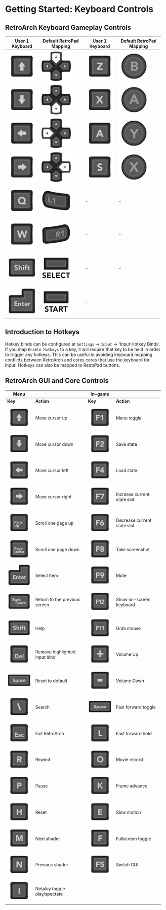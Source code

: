 # Getting Started: Keyboard Controls

## RetroArch Keyboard Gameplay Controls

| User 1 Keyboard | Default RetroPad Mapping  | User 1 Keyboard | Default RetroPad Mapping |
|-----------------|---------------------------|-----------------|--------------------------|
| ![Up Arrow](../image/Button_Pack/Keyboard_&_Mouse/Dark/Keyboard_Black_Arrow_Up.png)    | ![RetroPad Up](../image/retropad/retro_dpad_up.png)       | ![Z](../image/Button_Pack/Keyboard_&_Mouse/Dark/Keyboard_Black_Z.png)   | ![RetroPad B](../image/retropad/retro_b.png)       |
| ![Down Arrow](../image/Button_Pack/Keyboard_&_Mouse/Dark/Keyboard_Black_Arrow_Down.png)  | ![RetroPad Down](../image/retropad/retro_dpad_down.png)     | ![X](../image/Button_Pack/Keyboard_&_Mouse/Dark/Keyboard_Black_X.png)   | ![RetroPad A](../image/retropad/retro_a.png)       |
| ![Left Arrow](../image/Button_Pack/Keyboard_&_Mouse/Dark/Keyboard_Black_Arrow_Left.png)  | ![RetroPad Left](../image/retropad/retro_dpad_left.png)     | ![A](../image/Button_Pack/Keyboard_&_Mouse/Dark/Keyboard_Black_A.png)   | ![RetroPad Y](../image/retropad/retro_y.png)       | 
| ![Right Arrow](../image/Button_Pack/Keyboard_&_Mouse/Dark/Keyboard_Black_Arrow_Right.png) | ![RetroPad Right](../image/retropad/retro_dpad_right.png)    | ![S](../image/Button_Pack/Keyboard_&_Mouse/Dark/Keyboard_Black_S.png)   | ![RetoPad X](../image/retropad/retro_x.png)       |
| ![Q](../image/Button_Pack/Keyboard_&_Mouse/Dark/Keyboard_Black_Q.png)     | ![RetroPad L1](../image/retropad/retro_l1.png)            | - | - |
| ![W](../image/Button_Pack/Keyboard_&_Mouse/Dark/Keyboard_Black_W.png)     | ![RetroPad R1](../image/retropad/retro_r1.png)            | - | - |
| ![Shift](../image/Button_Pack/Keyboard_&_Mouse/Dark/Keyboard_Black_Shift.png) | ![RetroPad Select](../image/retropad/retro_select.png)        | - | - |
| ![Enter](../image/Button_Pack/Keyboard_&_Mouse/Dark/Keyboard_Black_Enter.png) | ![RetroPad Start](../image/retropad/retro_start.png)         | - | - |

## Introduction to Hotkeys
Hotkey binds can be configured at `Settings` → `Input` → 'Input Hotkey Binds'. If you map `Enable Hotkeys` to a key, it will require that key to be held in order to trigger any hotkeys. This can be useful in avoiding keyboard mapping conflicts between RetroArch and cores cores that use the keyboard for input. Hotkeys can also be mapped to RetroPad buttons.

## RetroArch GUI and Core Controls

Menu                        ||In-game      ||
------------- | ------------ |------------- | ------------ 
**Key**       | **Action**   |**Key**       |**Action**
![Up Arrow](../image/Button_Pack/Keyboard_&_Mouse/Dark/Keyboard_Black_Arrow_Up.png)    | Move cursor up                  |![F1](../image/Button_Pack/Keyboard_&_Mouse/Dark/Keyboard_Black_F1.png)    | Menu toggle
![Down Arrow](../image/Button_Pack/Keyboard_&_Mouse/Dark/Keyboard_Black_Arrow_Down.png)  | Move cursor down                |![F2](../image/Button_Pack/Keyboard_&_Mouse/Dark/Keyboard_Black_F2.png)    | Save state
![Left Arrow](../image/Button_Pack/Keyboard_&_Mouse/Dark/Keyboard_Black_Arrow_Left.png)  | Move cursor left                |![F4](../image/Button_Pack/Keyboard_&_Mouse/Dark/Keyboard_Black_F4.png)    | Load state
![Right Arrow](../image/Button_Pack/Keyboard_&_Mouse/Dark/Keyboard_Black_Arrow_Right.png) | Move cursor right               |![F7](../image/Button_Pack/Keyboard_&_Mouse/Dark/Keyboard_Black_F7.png)    | Increase current state slot
![Page Up](../image/Button_Pack/Keyboard_&_Mouse/Dark/Keyboard_Black_Page_Up.png)     | Scroll one page up              |![F6](../image/Button_Pack/Keyboard_&_Mouse/Dark/Keyboard_Black_F6.png)    | Decrease current state slot
![Page Down](../image/Button_Pack/Keyboard_&_Mouse/Dark/Keyboard_Black_Page_Down.png)   | Scroll one page down            |![F8](../image/Button_Pack/Keyboard_&_Mouse/Dark/Keyboard_Black_F8.png)    | Take screenshot
![Enter](../image/Button_Pack/Keyboard_&_Mouse/Dark/Keyboard_Black_Enter.png)       | Select Item                       |![F9](../image/Button_Pack/Keyboard_&_Mouse/Dark/Keyboard_Black_F9.png)    | Mute
![Backspace](../image/Button_Pack/Keyboard_&_Mouse/Dark/Keyboard_Black_Backspace.png)   | Return to the previous screen  |![F12](../image/Button_Pack/Keyboard_&_Mouse/Dark/Keyboard_Black_F12.png)   | Show on-screen keyboard
![Shift](../image/Button_Pack/Keyboard_&_Mouse/Dark/Keyboard_Black_Shift.png)       | Help                            |![F11](../image/Button_Pack/Keyboard_&_Mouse/Dark/Keyboard_Black_F11.png)   | Grab mouse
![Del](../image/Button_Pack/Keyboard_&_Mouse/Dark/Keyboard_Black_Del.png)         | Remove highlighted input bind | ![+](../image/Button_Pack/Keyboard_&_Mouse/Dark/Keyboard_Black_Plus.png)  | Volume Up
![Space](../image/Button_Pack/Keyboard_&_Mouse/Dark/Keyboard_Black_Space.png)       | Reset to default | ![-](../image/Button_Pack/Keyboard_&_Mouse/Dark/Keyboard_Black_Minus.png) | Volume Down
![/](../image/Button_Pack/Keyboard_&_Mouse/Dark/Keyboard_Black_Slash.png)  | Search  | ![Spacebar](../image/Button_Pack/Keyboard_&_Mouse/Dark/Keyboard_Black_Space.png) | Fast forward toggle | 
![Esc](../image/Button_Pack/Keyboard_&_Mouse/Dark/Keyboard_Black_Esc.png)  | Exit RetroArch   | ![L](../image/Button_Pack/Keyboard_&_Mouse/Dark/Keyboard_Black_L.png) | Fast forward hold | 
![R](../image/Button_Pack/Keyboard_&_Mouse/Dark/Keyboard_Black_R.png) | Rewind | ![O](../image/Button_Pack/Keyboard_&_Mouse/Dark/Keyboard_Black_O.png) | Movie record |
![P](../image/Button_Pack/Keyboard_&_Mouse/Dark/Keyboard_Black_P.png) | Pause| ![P](../image/Button_Pack/Keyboard_&_Mouse/Dark/Keyboard_Black_K.png) | Frame advance |
![H](../image/Button_Pack/Keyboard_&_Mouse/Dark/Keyboard_Black_H.png)  | Reset | ![E](../image/Button_Pack/Keyboard_&_Mouse/Dark/Keyboard_Black_E.png)     | Slow motion |
![M](../image/Button_Pack/Keyboard_&_Mouse/Dark/Keyboard_Black_M.png)  | Next shader| ![F](../image/Button_Pack/Keyboard_&_Mouse/Dark/Keyboard_Black_F.png) | Fullscreen toggle | 
![N](../image/Button_Pack/Keyboard_&_Mouse/Dark/Keyboard_Black_N.png)     | Previous shader | ![F5](../image/Button_Pack/Keyboard_&_Mouse/Dark/Keyboard_Black_F5.png)| Switch GUI |
![I](../image/Button_Pack/Keyboard_&_Mouse/Dark/Keyboard_Black_I.png)     | Netplay toggle play/spectate |  | |
